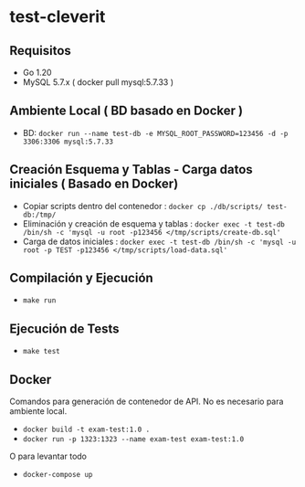 # test-cleverit

## Requisitos

* Go 1.20
* MySQL 5.7.x ( docker pull mysql:5.7.33 )
## Ambiente Local ( BD basado en Docker )

* BD: `docker run --name test-db -e MYSQL_ROOT_PASSWORD=123456 -d -p 3306:3306 mysql:5.7.33`

## Creación Esquema y Tablas - Carga datos iniciales ( Basado en Docker)

* Copiar scripts dentro del contenedor : `docker cp ./db/scripts/ test-db:/tmp/`
* Eliminación y creación de esquema y tablas : `docker exec -t test-db /bin/sh -c 'mysql -u root -p123456 </tmp/scripts/create-db.sql'`
* Carga de datos iniciales : `docker exec -t test-db /bin/sh -c 'mysql -u root -p TEST -p123456 </tmp/scripts/load-data.sql'`


## Compilación y Ejecución

* `make run`


## Ejecución de Tests

* `make test`

## Docker

Comandos para generación de contenedor de API. No es necesario para ambiente local.

* `docker build -t exam-test:1.0 .`
* `docker run -p 1323:1323 --name exam-test exam-test:1.0`

O para levantar todo

* `docker-compose up`
